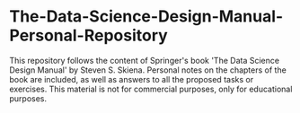 # The-Data-Science-Design-Manual-Personal-Repository
This repository follows the content of Springer's book 'The Data Science Design Manual' by Steven S. Skiena. Personal notes on the chapters of the book are included, as well as answers to all the proposed tasks or exercises. This material is not for commercial purposes, only for educational purposes. 
